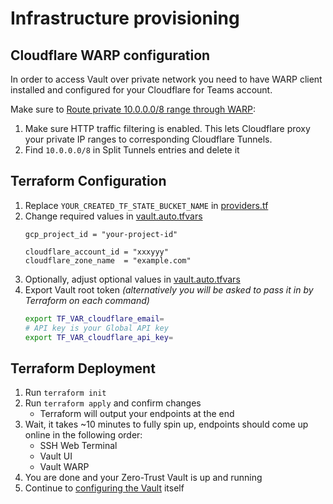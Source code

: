 # Infrastructure provisioning

## Cloudflare WARP configuration
In order to access Vault over private network you need to have WARP client installed and configured for your Cloudflare for Teams account.

Make sure to [Route private 10.0.0.0/8 range through WARP](https://developers.cloudflare.com/cloudflare-one/tutorials/warp-to-tunnel#route-private-ip-ranges-through-warp):
1. Make sure HTTP traffic filtering is enabled. This lets Cloudflare proxy your private IP ranges to corresponding Cloudflare Tunnels.
2. Find `10.0.0.0/8` in Split Tunnels entries and delete it

## Terraform Configuration
1. Replace `YOUR_CREATED_TF_STATE_BUCKET_NAME` in [providers.tf](./providers.tf)
2. Change required values in [vault.auto.tfvars](./vault.auto.tfvars)
    ```
    gcp_project_id = "your-project-id"

    cloudflare_account_id = "xxxyyy"
    cloudflare_zone_name  = "example.com"
    ```
3. Optionally, adjust optional values in [vault.auto.tfvars](./vault.auto.tfvars)
4. Export Vault root token _(alternatively you will be asked to pass it in by Terraform on each command)_
    ```bash
    export TF_VAR_cloudflare_email=
    # API key is your Global API key
    export TF_VAR_cloudflare_api_key=
    ```

## Terraform Deployment
1. Run `terraform init`
2. Run `terraform apply` and confirm changes
    - Terraform will output your endpoints at the end
3. Wait, it takes ~10 minutes to fully spin up, endpoints should come up online in the following order:
    - SSH Web Terminal
    - Vault UI
    - Vault WARP
4. You are done and your Zero-Trust Vault is up and running
5. Continue to [configuring the Vault](../vault-config/) itself 
